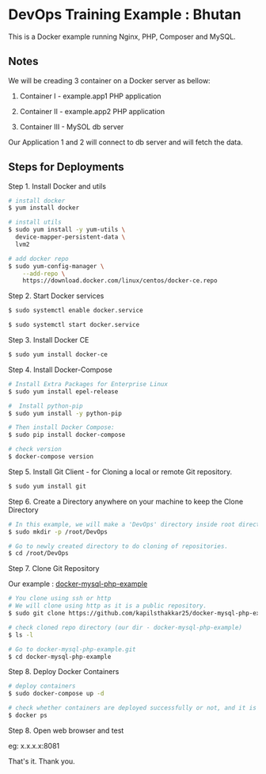 # DevOps Training Example : Bhutan

This is a Docker example running Nginx, PHP, Composer and MySQL.

## Notes

We will be creading 3 container on a Docker server as bellow:

1. Container I - example.app1 PHP application

2. Container II - example.app2 PHP application

3. Container III - MySOL db server

Our Application 1 and 2 will connect to db server and will fetch the data.

## Steps for Deployments

Step 1.
Install Docker and utils

```sh
# install docker
$ yum install docker

# install utils
$ sudo yum install -y yum-utils \
  device-mapper-persistent-data \
  lvm2

# add docker repo
$ sudo yum-config-manager \
    --add-repo \
    https://download.docker.com/linux/centos/docker-ce.repo

```

Step 2.
Start Docker services
```sh
$ sudo systemctl enable docker.service

$ sudo systemctl start docker.service
```

Step 3.
Install Docker CE 

```sh
$ sudo yum install docker-ce
```

Step 4.
Install Docker-Compose

```sh
# Install Extra Packages for Enterprise Linux
$ sudo yum install epel-release

#  Install python-pip
$ sudo yum install -y python-pip

# Then install Docker Compose:
$ sudo pip install docker-compose

# check version 
$ docker-compose version
```

Step 5. 
Install Git Client - for Cloning a local or remote Git repository. 

```sh
$ sudo yum install git
```

Step 6.
Create a Directory anywhere on your machine to keep the Clone Directory  
```sh
# In this example, we will make a 'DevOps' directory inside root directory.
$ sudo mkdir -p /root/DevOps

# Go to newly created directory to do cloning of repositories.
$ cd /root/DevOps
```
Step 7.
Clone Git Repository 

Our example : [docker-mysql-php-example](https://github.com/kapilsthakkar25/docker-mysql-php-example)
```sh
# You clone using ssh or http 
# We will clone using http as it is a public repository.
$ sudo git clone https://github.com/kapilsthakkar25/docker-mysql-php-example.git

# check cloned repo directory (our dir - docker-mysql-php-example)
$ ls -l

# Go to docker-mysql-php-example.git
$ cd docker-mysql-php-example
```

Step 8.
Deploy Docker Containers
```sh
# deploy containers
$ sudo docker-compose up -d

# check whether containers are deployed successfully or not, and it is running on which port
$ docker ps
```

Step 8.
Open web browser and test 

eg: x.x.x.x:8081

That's it. Thank you.